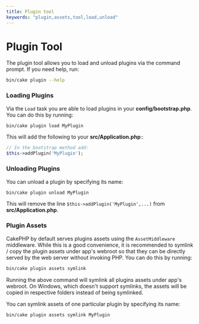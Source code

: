 ```yaml
---
title: Plugin tool
keywords: "plugin,assets,tool,load,unload"
---
```

<a id="plugin-shell"></a>
# Plugin Tool

The plugin tool allows you to load and unload plugins via the command prompt.
If you need help, run:

```bash
bin/cake plugin --help

```

### Loading Plugins

Via the `Load` task you are able to load plugins in your
**config/bootstrap.php**. You can do this by running:

```bash
bin/cake plugin load MyPlugin

```

This will add the following to your **src/Application.php**::

```php
// In the bootstrap method add:
$this->addPlugin('MyPlugin');

```

### Unloading Plugins

You can unload a plugin by specifying its name:

```bash
bin/cake plugin unload MyPlugin

```

This will remove the line `$this->addPlugin('MyPlugin',...)` from
**src/Application.php**.

### Plugin Assets

CakePHP by default serves plugins assets using the `AssetMiddleware` middleware.
While this is a good convenience, it is recommended to symlink / copy
the plugin assets under app's webroot so that they can be directly served by the
web server without invoking PHP. You can do this by running:

```bash
bin/cake plugin assets symlink

```

Running the above command will symlink all plugins assets under app's webroot.
On Windows, which doesn't support symlinks, the assets will be copied in
respective folders instead of being symlinked.

You can symlink assets of one particular plugin by specifying its name:

```bash
bin/cake plugin assets symlink MyPlugin

```